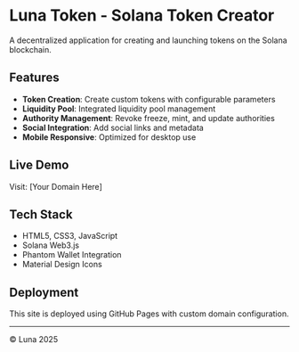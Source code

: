 # Luna Token - Solana Token Creator

A decentralized application for creating and launching tokens on the Solana blockchain.

## Features

- **Token Creation**: Create custom tokens with configurable parameters
- **Liquidity Pool**: Integrated liquidity pool management
- **Authority Management**: Revoke freeze, mint, and update authorities
- **Social Integration**: Add social links and metadata
- **Mobile Responsive**: Optimized for desktop use

## Live Demo

Visit: [Your Domain Here]

## Tech Stack

- HTML5, CSS3, JavaScript
- Solana Web3.js
- Phantom Wallet Integration
- Material Design Icons

## Deployment

This site is deployed using GitHub Pages with custom domain configuration.

---

© Luna 2025